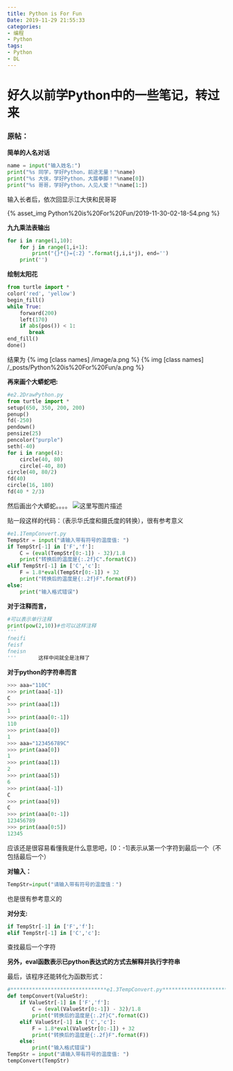 ```yaml
---
title: Python is For Fun
Date: 2019-11-29 21:55:33
categories:
- 编程
- Python
tags:
- Python
- DL
---
```


# 好久以前学Python中的一些笔记，转过来

### 原帖：

**简单的人名对话**

``` py
name = input("输入姓名:")
print("%s 同学，学好Python，前途无量！"%name)
print("%s 大侠，学好Python，大展拳脚！"%name[0])
print("%s 哥哥，学好Python，人见人爱！"%name[1:])
```

输入长者后，依次回显示江大侠和民哥哥

{% asset_img Python%20is%20For%20Fun/2019-11-30-02-18-54.png %}

**九九乘法表输出**

``` py
for i in range(1,10):
    for j in range(1,i+1):
        print("{}*{}={:2} ".format(j,i,i*j), end='')
    print('')
```

**绘制太阳花**

``` py
from turtle import *
color('red', 'yellow')
begin_fill()
while True:
    forward(200)
    left(170)
    if abs(pos()) < 1:
       break
end_fill()
done()
```
结果为
{% img [class names] /image/a.png %}
{% img [class names] /_posts/Python%20is%20For%20Fun/a.png %}

**再来画个大蟒蛇吧:**

``` py
#e2.2DrawPython.py
from turtle import *
setup(650, 350, 200, 200)
penup()
fd(-250)
pendown()
pensize(25)
pencolor("purple")
seth(-40)
for i in range(4):
    circle(40, 80)
    circle(-40, 80)
circle(40, 80/2)
fd(40)
circle(16, 180)
fd(40 * 2/3)

```
然后画出个大蟒蛇。。。。
![这里写图片描述](https://imgconvert.csdnimg.cn/aHR0cDovL2ltZy5ibG9nLmNzZG4ubmV0LzIwMTcxMTAzMTcwNzI3Mzg1?x-oss-process=image/format,png)

贴一段这样的代码：（表示华氏度和摄氏度的转换），很有参考意义

``` py
#e1.1TempConvert.py
TempStr = input("请输入带有符号的温度值: ")
if TempStr[-1] in ['F','f']:
    C = (eval(TempStr[0:-1]) - 32)/1.8
    print("转换后的温度是{:.2f}C".format(C))
elif TempStr[-1] in ['C','c']:
    F = 1.8*eval(TempStr[0:-1]) + 32
    print("转换后的温度是{:.2f}F".format(F))
else:
    print("输入格式错误")
```
**对于注释而言，**
``` py
#可以表示单行注释
print(pow(2,10))#也可以这样注释
'''
fneifi
feisf
fneisn
'''       这样中间就全是注释了
```
**对于python的字符串而言**

``` py
>>> aaa="110C"
>>> print(aaa[-1])
C
>>> print(aaa[1])
1
>>> print(aaa[0:-1])
110
>>> print(aaa[0])
1
>>> aaa="123456789C"
>>> print(aaa[0])
1
>>> print(aaa[1])
2
>>> print(aaa[5])
6
>>> print(aaa[-1])
C
>>> print(aaa[9])
C
>>> print(aaa[0:-1])
123456789
>>> print(aaa[0:5])
12345
```
应该还是很容易看懂我是什么意思吧，[0：-1]表示从第一个字符到最后一个（不包括最后一个）

**对输入：**

``` py
TempStr=input("请输入带有符号的温度值：")
```
也是很有参考意义的

**对分支:**

``` py
if TempStr[-1] in ['F','f']:
elif TempStr[-1] in ['C','c']:
```
查找最后一个字符

**另外，eval函数表示已python表达式的方式去解释并执行字符串**

最后，该程序还能转化为函数形式：
 
``` py
#*******************************e1.3TempConvert.py***********************************************
def tempConvert(ValueStr):
    if ValueStr[-1] in ['F','f']:
        C = (eval(ValueStr[0:-1]) - 32)/1.8
        print("转换后的温度是{:.2f}C".format(C))
    elif ValueStr[-1] in ['C','c']:
        F = 1.8*eval(ValueStr[0:-1]) + 32
        print("转换后的温度是{:.2f}F".format(F))
    else:
        print("输入格式错误")
TempStr = input("请输入带有符号的温度值: ")
tempConvert(TempStr)
```